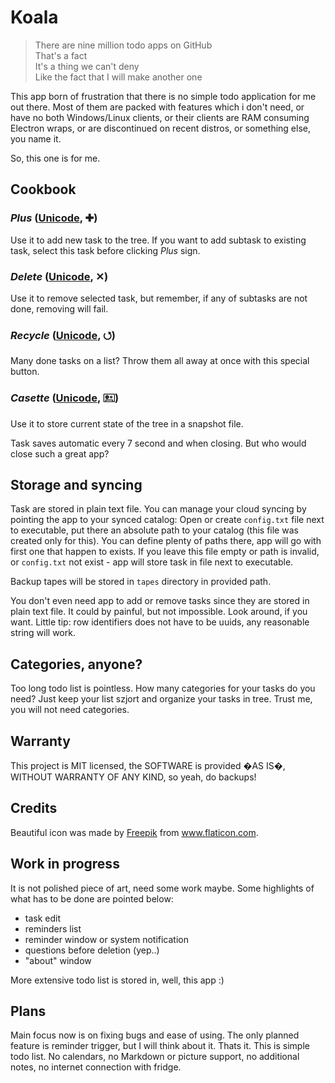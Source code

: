 # Koala

> There are nine million todo apps on GitHub\
> That's a fact\
> It's a thing we can't deny\
> Like the fact that I will make another one

This app born of frustration that there is no simple todo application for me out there. Most of them are packed with features which i don't need, or have no both Windows/Linux clients, or their clients are RAM consuming Electron wraps, or are discontinued on recent distros, or something else, you name it. 

So, this one is for me.

## Cookbook

### *Plus* ([Unicode](https://unicode-table.com/en/271A/), &#10010;)
Use it to add new task to the tree. If you want to add subtask to existing task, select this task before clicking *Plus* sign.

### *Delete* ([Unicode](https://unicode-table.com/en/2715/), &#10005;)
Use it to remove selected task, but remember, if any of subtasks are not done, removing will fail.

### *Recycle* ([Unicode](https://unicode-table.com/en/2B6F/), &#11119;)
Many done tasks on a list? Throw them all away at once with this special button.

### *Casette* ([Unicode](https://unicode-table.com/en/1F5AD/), &#128429;)
Use it to store current state of the tree in a snapshot file.

Task saves automatic every 7 second and when closing. But who would close such a great app?

## Storage and syncing

Task are stored in plain text file. You can manage your cloud syncing by pointing the app to your synced catalog:
Open or create `config.txt` file next to executable, put there an absolute path to your catalog (this file was created only for this). You can define plenty of paths there, app will go with first one that happen to exists. If you leave this file empty or path is invalid, or `config.txt` not exist - app will store task in file next to executable.

Backup tapes will be stored in `tapes` directory in provided path.

You don't even need app to add or remove tasks since they are stored in plain text file. It could by painful, but not impossible. Look around, if you want. Little tip: row identifiers does not have to be uuids, any reasonable string will work.

## Categories, anyone?

Too long todo list is pointless. How many categories for your tasks do you need? Just keep your list szjort and organize your tasks in tree. Trust me, you will not need categories. 

## Warranty

This project is MIT licensed, the SOFTWARE is provided �AS IS�, WITHOUT WARRANTY OF ANY KIND, so yeah, do backups!

## Credits

Beautiful icon was made by <a href="https://www.freepik.com" title="Freepik">Freepik</a> from <a href="https://www.flaticon.com/" title="Flaticon">www.flaticon.com</a>.

## Work in progress

It is not polished piece of art, need some work maybe. Some highlights of what has to be done are pointed below:

- task edit
- reminders list 
- reminder window or system notification
- questions before deletion (yep..)
- "about" window

More extensive todo list is stored in, well, this app :)

## Plans

Main focus now is on fixing bugs and ease of using. The only planned feature is reminder trigger, but I will think about it. Thats it. This is simple todo list. No calendars, no Markdown or picture support, no additional notes, no internet connection with fridge.